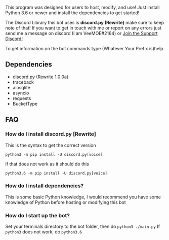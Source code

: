 This program was designed for users to host, modify, and use!
Just install Python 3.6 or newer and install the dependencies to get started!

The Discord Library this bot uses is **discord.py (Rewrite)** make sure to keep note of that!
If you want to get in touch with me or report on any errors just send me a message on discord (I am VeeMOE#2164) or [Join the Support Discord!](https://discord.gg/VnPuezs)

To get information on the bot commands type (Whatever Your Prefix is)help

## Dependencies

* discord.py (Rewrite 1.0.0a)
* traceback
* aiosqlite
* asyncio
* requests
* BucketType

## FAQ

### How do I install discord.py [Rewrite]

This is the syntax to get the correct version

	python3 -m pip install -U discord.py[voice]

If that does not work as it should do this

	python3.6 -m pip install -U discord.py[voice]

### How do I install dependencies?

This is some basic Python knowledge, I would recommend you have some knowledge of Python before hosting or modifying this bot

### How do I start up the bot?

Set your terminals directory to the bot folder, then do ``python3 ./main.py``
If ``python3`` does not work, do ``python3.6``
